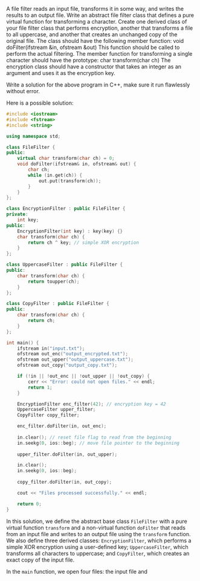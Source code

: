 A file filter reads an input file, transforms it in some way, and writes the results to an output file. Write an
abstract file filter class that defines a pure virtual function for transforming a character. Create one derived
class of your file filter class that performs encryption, another that transforms a file to all uppercase, and
another that creates an unchanged copy of the original file. The class should have the following member
function:
void doFilter(ifstream &in, ofstream &out)
This function should be called to perform the actual filtering. The member function for transforming a
single character should have the prototype:
char transform(char ch)
The encryption class should have a constructor that takes an integer as an argument and uses it as the
encryption key.

Write a solution for the above program in C++, make sure it run flawlessly without error.



Here is a possible solution:

```c++
#include <iostream>
#include <fstream>
#include <string>

using namespace std;

class FileFilter {
public:
    virtual char transform(char ch) = 0;
    void doFilter(ifstream& in, ofstream& out) {
        char ch;
        while (in.get(ch)) {
            out.put(transform(ch));
        }
    }
};

class EncryptionFilter : public FileFilter {
private:
    int key;
public:
    EncryptionFilter(int key) : key(key) {}
    char transform(char ch) {
        return ch ^ key; // simple XOR encryption
    }
};

class UppercaseFilter : public FileFilter {
public:
    char transform(char ch) {
        return toupper(ch);
    }
};

class CopyFilter : public FileFilter {
public:
    char transform(char ch) {
        return ch;
    }
};

int main() {
    ifstream in("input.txt");
    ofstream out_enc("output_encrypted.txt");
    ofstream out_upper("output_uppercase.txt");
    ofstream out_copy("output_copy.txt");

    if (!in || !out_enc || !out_upper || !out_copy) {
        cerr << "Error: could not open files." << endl;
        return 1;
    }

    EncryptionFilter enc_filter(42); // encryption key = 42
    UppercaseFilter upper_filter;
    CopyFilter copy_filter;

    enc_filter.doFilter(in, out_enc);
    
	in.clear(); // reset file flag to read from the beginning
	in.seekg(0, ios::beg); // move file pointer to the beginning
	
	upper_filter.doFilter(in, out_upper);

	in.clear();
	in.seekg(0, ios::beg);
	
	copy_filter.doFilter(in, out_copy);

	cout << "Files processed successfully." << endl;

	return 0;
}
```

In this solution, we define the abstract base class `FileFilter` with a pure virtual function `transform` and a non-virtual function `doFilter` that reads from an input file and writes to an output file using the `transform` function. We also define three derived classes: `EncryptionFilter`, which performs a simple XOR encryption using a user-defined key; `UppercaseFilter`, which transforms all characters to uppercase; and `CopyFilter`, which creates an exact copy of the input file.

In the `main` function, we open four files: the input file and